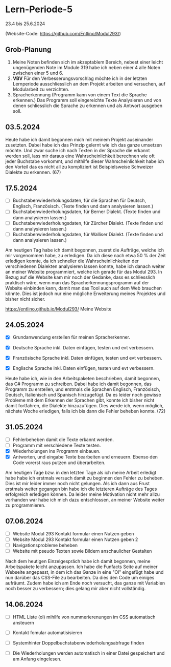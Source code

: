 # Lern-Periode-5
23.4 bis 25.6.2024

(Website-Code: https://github.com/Entlino/Modul293/)

## Grob-Planung

1. Meine Noten befinden sich im akzeptablem Bereich, nebest einer leicht ungenügenden Note im Module 319 habe ich neben einer 4 alle Noten zwischen einer 5 und 6.
2. **VBV** Für den Verbesserungsvorschlag möchte ich in der letzten Lernperiode ausschliesslich an dem Projekt arbeiten und versuchen, auf Modularbeit zu verzichten.
3. Spracherkennung (Programm kann von einem Text die Sprache erkennen.) Das Programm soll eingereichte Texte Analysieren und von denen schliesslich die Sprache zu erkennen und als Antwort ausgeben soll.

## 03.5.2024
Heute habe ich damit begonnen mich mit meinem Projekt auseinander zusetzten. Dabei habe ich das Prinzip gelernt wie ich das ganze umsetzen möchte. Und zwar suche ich nach Texten in der Sprache die erkannt werden soll, lass mir daraus eine Wahrscheinlichkeit berechnen wie oft jeder Buchstabe vorkommt, und mithilfe dieser Wahrscheinlichkeit habe ich den Vorteil das es nicht all zu kompliziert ist Beispielsweise Schweizer Dialekte zu erkennen. (67)

## 17.5.2024

- [ ] Buchstabenwiederholungsdaten, für die Sprachen für Deutsch, Englisch, Französisch. (Texte finden und dann analysieren lassen.)
- [ ] Buchstabenwiederholungsdaten, für Berner Dialekt. (Texte finden und dann analysieren lassen.)
- [ ] Buchstabenwiederholungsdaten, für Zürcher Dialekt. (Texte finden und dann analysieren lassen.)
- [ ] Buchstabenwiederholungsdaten, für Walliser Dialekt. (Texte finden und dann analysieren lassen.)

Am heutigen Tag habe ich damit begonnen, zuerst die Aufträge, welche ich mir vorgenommen habe, zu erledigen. Da ich diese nach etwa 50 % der Zeit erledigen konnte, da ich schneller die Wahrscheinlichkeiten der verschiedenen Dialekten analysieren lassen konnte, habe ich danach weiter an meiner Website programmiert, welche ich gerade für das Modul 293. In Bezug auf die Website kam mir noch der Gedanke, dass es schliesslich praktisch wäre, wenn man das Spracherkennungsprogramm auf der Website einbinden kann, damit man das Tool auch auf dem Web brauchen könnte. Dies ist jedoch nur eine mögliche Erweiterung meines Projektes und bisher nicht sicher.

https://entlino.github.io/Modul293/ 
Meine Website


## 24.05.2024

- [x] Grundanwendung erstellen für meinen Spracherkenner.
- [x] Deutsche Sprache inkl. Daten einfügen, testen und evt verbessern.
- [x] Französische Sprache inkl. Daten einfügen, testen und evt verbessern.
- [x] Englische Sprache inkl. Daten einfügen, testen und evt verbessern.


Heute habe ich, wie in den Arbeitspaketen beschrieben, damit begonnen, das C# Programm zu schreiben. Dabei habe ich damit begonnen, das Programm zu erstellen, und erstmals die Sprachen Englisch, Französisch, Deutsch, Italienisch und Spanisch hinzugefügt. Da es leider noch gewisse Probleme mit dem Erkennen der Sprachen gibt, konnte ich bisher nicht damit fortfahren, die Dialekte hinzuzufügen. Dies werde ich, wenn möglich, nächste Woche erledigen, falls ich bis dann die Fehler beheben konnte. (72)

## 31.05.2024

- [ ] Fehlerbeheben damit die Texte erkannt werden.
- [ ] Programm mit verschiedene Texte testen.
- [x] Wiederholungen ins Programm einbauen.
- [x] Antworten, und eingabe Texte bearbeiten und erneuern. Ebenso den Code vorerst raus putzen und überarbeiten.

Am heutigen Tage bzw. in den letzten Tage als ich meine Arbeit erledigt habe habe ich erstmals versuch damit zu beginnen den Fehler zu beheben. Dies ist mir leider immer noch nicht gelungen. Als ich dann aus Frust erstmals weiter gegangen bin habe ich die letzteren Aufträge des Tages erfolgreich erledigen können. Da leider meine Motivation nicht mehr allzu vorhanden war habe ich mich dazu entschlossen, an meiner Website weiter zu programmieren. 

## 07.06.2024

- [ ] Website Modul 293 Kontakt formular einen Nutzen geben
- [ ] Website Modul 293 Kontakt formular einen Nutzen geben 2
- [ ] Navigationsprobleme beheben
- [ ] Website mit pseudo Texten sowie Bildern anschaulicher Gestalten

Nach dem heutigen Einzelgespräch habe ich damit begonnen, meine Arbeitspakete leicht anzupassen. Ich habe die Funfacts Seite auf meiner Webseite angepasst, in dem ich das Ganze in eine "Ol" eingefügt habe und nun darüber das CSS-File zu bearbeiten. Da dies den Code um einiges aufräumt. Zudem habe ich am Ende noch versucht, das ganze mit Variablen noch besser zu verbessern; dies gelang mir aber nicht vollständig.

## 14.06.2024

- [ ] HTML Liste (ol) mihilfe von nummerierenungen im CSS automatisch ansteuern
- [ ] Kontakt fomular automatisisieren
- [ ] Systemhinter Doppelbuchstabenwiederholungsabfrage finden
- [ ] Die Wiederholungen werden automatisch in einer Datei gespeichert und am Anfang eingelesen.
      
